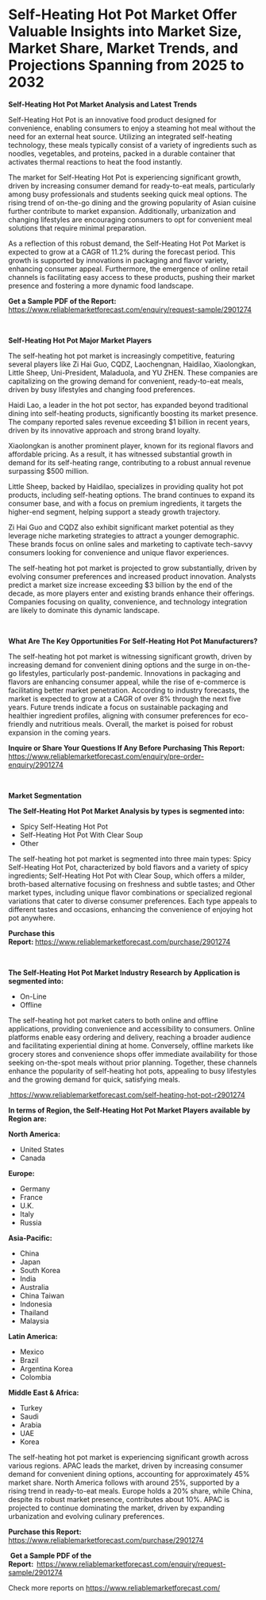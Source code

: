 <p><h1>Self-Heating Hot Pot Market Offer Valuable Insights into Market Size, Market Share, Market Trends, and Projections Spanning from 2025 to 2032</h1></p><p><strong>Self-Heating Hot Pot Market Analysis and Latest Trends</strong></p>
<p><p>Self-Heating Hot Pot is an innovative food product designed for convenience, enabling consumers to enjoy a steaming hot meal without the need for an external heat source. Utilizing an integrated self-heating technology, these meals typically consist of a variety of ingredients such as noodles, vegetables, and proteins, packed in a durable container that activates thermal reactions to heat the food instantly.</p><p>The market for Self-Heating Hot Pot is experiencing significant growth, driven by increasing consumer demand for ready-to-eat meals, particularly among busy professionals and students seeking quick meal options. The rising trend of on-the-go dining and the growing popularity of Asian cuisine further contribute to market expansion. Additionally, urbanization and changing lifestyles are encouraging consumers to opt for convenient meal solutions that require minimal preparation.</p><p>As a reflection of this robust demand, the Self-Heating Hot Pot Market is expected to grow at a CAGR of 11.2% during the forecast period. This growth is supported by innovations in packaging and flavor variety, enhancing consumer appeal. Furthermore, the emergence of online retail channels is facilitating easy access to these products, pushing their market presence and fostering a more dynamic food landscape.</p></p>
<p><strong>Get a Sample PDF of the Report:&nbsp;</strong> <a href="https://www.reliablemarketforecast.com/enquiry/request-sample/2901274?utm_campaign=2533&utm_medium=2&utm_source=Github&utm_content=ia&utm_term=16032025&utm_id=self-heating-hot-pot">https://www.reliablemarketforecast.com/enquiry/request-sample/2901274</a></p>
<p>&nbsp;</p>
<p><strong>Self-Heating Hot Pot Major Market Players</strong></p>
<p><p>The self-heating hot pot market is increasingly competitive, featuring several players like Zi Hai Guo, CQDZ, Laochengnan, Haidilao, Xiaolongkan, Little Sheep, Uni-President, Maladuola, and YU ZHEN. These companies are capitalizing on the growing demand for convenient, ready-to-eat meals, driven by busy lifestyles and changing food preferences.</p><p>Haidi Lao, a leader in the hot pot sector, has expanded beyond traditional dining into self-heating products, significantly boosting its market presence. The company reported sales revenue exceeding $1 billion in recent years, driven by its innovative approach and strong brand loyalty.</p><p>Xiaolongkan is another prominent player, known for its regional flavors and affordable pricing. As a result, it has witnessed substantial growth in demand for its self-heating range, contributing to a robust annual revenue surpassing $500 million. </p><p>Little Sheep, backed by Haidilao, specializes in providing quality hot pot products, including self-heating options. The brand continues to expand its consumer base, and with a focus on premium ingredients, it targets the higher-end segment, helping support a steady growth trajectory.</p><p>Zi Hai Guo and CQDZ also exhibit significant market potential as they leverage niche marketing strategies to attract a younger demographic. These brands focus on online sales and marketing to captivate tech-savvy consumers looking for convenience and unique flavor experiences.</p><p>The self-heating hot pot market is projected to grow substantially, driven by evolving consumer preferences and increased product innovation. Analysts predict a market size increase exceeding $3 billion by the end of the decade, as more players enter and existing brands enhance their offerings. Companies focusing on quality, convenience, and technology integration are likely to dominate this dynamic landscape.</p></p>
<p>&nbsp;</p>
<p><strong>What Are The Key Opportunities For Self-Heating Hot Pot Manufacturers?</strong></p>
<p><p>The self-heating hot pot market is witnessing significant growth, driven by increasing demand for convenient dining options and the surge in on-the-go lifestyles, particularly post-pandemic. Innovations in packaging and flavors are enhancing consumer appeal, while the rise of e-commerce is facilitating better market penetration. According to industry forecasts, the market is expected to grow at a CAGR of over 8% through the next five years. Future trends indicate a focus on sustainable packaging and healthier ingredient profiles, aligning with consumer preferences for eco-friendly and nutritious meals. Overall, the market is poised for robust expansion in the coming years.</p></p>
<p><strong>Inquire or Share Your Questions If Any Before Purchasing This Report:</strong> <a href="https://www.reliablemarketforecast.com/enquiry/pre-order-enquiry/2901274?utm_campaign=2533&utm_medium=2&utm_source=Github&utm_content=ia&utm_term=16032025&utm_id=self-heating-hot-pot">https://www.reliablemarketforecast.com/enquiry/pre-order-enquiry/2901274</a></p>
<p>&nbsp;</p>
<p><strong>Market Segmentation</strong></p>
<p><strong>The Self-Heating Hot Pot Market Analysis by types is segmented into:</strong></p>
<p><ul><li>Spicy Self-Heating Hot Pot</li><li>Self-Heating Hot Pot With Clear Soup</li><li>Other</li></ul></p>
<p><p>The self-heating hot pot market is segmented into three main types: Spicy Self-Heating Hot Pot, characterized by bold flavors and a variety of spicy ingredients; Self-Heating Hot Pot with Clear Soup, which offers a milder, broth-based alternative focusing on freshness and subtle tastes; and Other market types, including unique flavor combinations or specialized regional variations that cater to diverse consumer preferences. Each type appeals to different tastes and occasions, enhancing the convenience of enjoying hot pot anywhere.</p></p>
<p><strong>Purchase this Report:&nbsp;</strong><a href="https://www.reliablemarketforecast.com/purchase/2901274?utm_campaign=2533&utm_medium=2&utm_source=Github&utm_content=ia&utm_term=16032025&utm_id=self-heating-hot-pot">https://www.reliablemarketforecast.com/purchase/2901274</a></p>
<p>&nbsp;</p>
<p><strong>The Self-Heating Hot Pot Market Industry Research by Application is segmented into:</strong></p>
<p><ul><li>On-Line</li><li>Offline</li></ul></p>
<p><p>The self-heating hot pot market caters to both online and offline applications, providing convenience and accessibility to consumers. Online platforms enable easy ordering and delivery, reaching a broader audience and facilitating experiential dining at home. Conversely, offline markets like grocery stores and convenience shops offer immediate availability for those seeking on-the-spot meals without prior planning. Together, these channels enhance the popularity of self-heating hot pots, appealing to busy lifestyles and the growing demand for quick, satisfying meals.</p></p>
<p><a href="https://www.reliablemarketforecast.com/self-heating-hot-pot-r2901274?utm_campaign=2533&utm_medium=2&utm_source=Github&utm_content=ia&utm_term=16032025&utm_id=self-heating-hot-pot">&nbsp;https://www.reliablemarketforecast.com/self-heating-hot-pot-r2901274</a></p>
<p><strong>In terms of Region, the Self-Heating Hot Pot Market Players available by Region are:</strong></p>
<p>
    <p> <strong> North America: </strong>
        <ul>
            <li>United States</li>
            <li>Canada</li>
        </ul>
        </p> 
    <p> <strong> Europe: </strong>
        <ul>
            <li>Germany</li>
            <li>France</li>
            <li>U.K.</li>
            <li>Italy</li>
            <li>Russia</li>
        </ul>
        </p> 
    <p> <strong> Asia-Pacific: </strong>
        <ul>
            <li>China</li>
            <li>Japan</li>
            <li>South Korea</li>
            <li>India</li>
            <li>Australia</li>
            <li>China Taiwan</li>
            <li>Indonesia</li>
            <li>Thailand</li>
            <li>Malaysia</li>
        </ul>
        </p> 
    <p> <strong> Latin America: </strong>
        <ul>
            <li>Mexico</li>
            <li>Brazil</li>
            <li>Argentina Korea</li>
            <li>Colombia</li>
        </ul>
        </p> 
    <p> <strong> Middle East & Africa: </strong>
        <ul>
            <li>Turkey</li>
            <li>Saudi</li>
            <li>Arabia</li>
            <li>UAE</li>
            <li>Korea</li>
        </ul>
    </p>
    </p>
<p><p>The self-heating hot pot market is experiencing significant growth across various regions. APAC leads the market, driven by increasing consumer demand for convenient dining options, accounting for approximately 45% market share. North America follows with around 25%, supported by a rising trend in ready-to-eat meals. Europe holds a 20% share, while China, despite its robust market presence, contributes about 10%. APAC is projected to continue dominating the market, driven by expanding urbanization and evolving culinary preferences.</p></p>
<p><strong>Purchase this Report: </strong><a href="https://www.reliablemarketforecast.com/purchase/2901274?utm_campaign=2533&utm_medium=2&utm_source=Github&utm_content=ia&utm_term=16032025&utm_id=self-heating-hot-pot">https://www.reliablemarketforecast.com/purchase/2901274</a></p>
<p>&nbsp;<strong>Get a Sample PDF of the Report:&nbsp;&nbsp;</strong><a href="https://www.reliablemarketforecast.com/enquiry/request-sample/2901274?utm_campaign=2533&utm_medium=2&utm_source=Github&utm_content=ia&utm_term=16032025&utm_id=self-heating-hot-pot">https://www.reliablemarketforecast.com/enquiry/request-sample/2901274</a></p>
<p><strong></strong></p>
<p>Check more reports on <a href="https://www.reliablemarketforecast.com/?utm_campaign=2533&utm_medium=2&utm_source=Github&utm_content=ia&utm_term=16032025&utm_id=self-heating-hot-pot">https://www.reliablemarketforecast.com/</a></p>